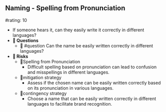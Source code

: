 ## Naming - Spelling from Pronunciation
#rating: 10
- If someone hears it, can they easily write it correctly in different languages?
- **💭 Questions**
  - 💭 #question Can the name be easily written correctly in different languages?
- **🚨 Risks**
  - 🚨Spelling from Pronunciation
    - Difficult spelling based on pronunciation can lead to confusion and misspellings in different languages.
  - 🚨mitigation strategy
    - Assess if the chosen name can be easily written correctly based on its pronunciation in various languages.
  - 🚨contingency strategy
    - Choose a name that can be easily written correctly in different languages to facilitate brand recognition.



